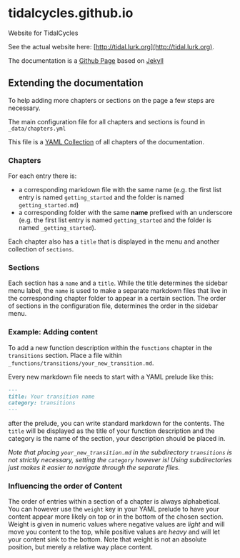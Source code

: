 tidalcycles.github.io
=====================

Website for TidalCycles

See the actual website here: [http://tidal.lurk.org](http://tidal.lurk.org).

The documentation is a [Github Page](https://help.github.com/articles/using-jekyll-with-pages/) based on [Jekyll](http://jekyllrb.com/docs/home/)

Extending the documentation
---------------------------

To help adding more chapters or sections on the page a few steps are necessary.

The main configuration file for all chapters and sections is found in `_data/chapters.yml`

This file is a [YAML Collection](http://www.yaml.org/spec/1.2/spec.html#id2759963) of all chapters of the documentation.

### Chapters

For each entry there is:

- a corresponding markdown file with the same name (e.g. the first list entry is named `getting_started` and the folder is named `getting_started.md`)
- a corresponding folder with the same __name__ prefixed with an underscore (e.g. the first list entry is named `getting_started` and the folder is named `_getting_started`).

Each chapter also has a `title` that is displayed in the menu and another collection of `sections`.

### Sections

Each section has a `name` and a `title`. While the title determines the sidebar menu label, the `name` is used to make a separate markdown files that live in the corresponding chapter folder to appear in a certain section. The order of sections in the configuration file, determines the order in the sidebar menu.

### Example: Adding content

To add a new function description within the `functions` chapter in the `transitions` section. Place a file within `_functions/transitions/your_new_transition.md`.

Every new markdown file needs to start with a YAML prelude like this:

```markdown
---
title: Your transition name
category: transitions
---
```

after the prelude, you can write standard markdown for the contents. The `title` will be displayed as the title of your function description and the category is the name of the section, your description should be placed in.

_Note that placing `your_new_transition.md` in the subdirectory `transitions` is not strictly necessary, setting the `category` however is! Using subdirectories just makes it easier to navigate through the separate files._

### Influencing the order of Content

The order of entries within a section of a chapter is always alphabetical. You can however use the `weight` key in your YAML prelude to have your content appear more likely on top or in the bottom of the chosen section. Weight is given in numeric values where negative values are _light_ and will move you content to the top, while positive values are _heavy_ and will let your content sink to the bottom. Note that weight is not an absolute position, but merely a relative way place content.
